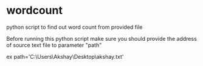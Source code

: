# wordcount
python script to find out word count from provided file

Before running this python script make sure you should provide the address of source text file to parameter "path"

ex path='C:\\Users\\Akshay\\Desktop\\akshay.txt'


